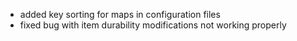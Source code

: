 - added key sorting for maps in configuration files
- fixed bug with item durability modifications not working properly